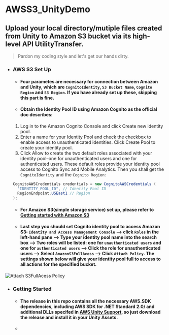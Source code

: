 # AWSS3_UnityDemo
## Upload your local directory/mutiple files created from Unity to Amazon S3 bucket via its high-level API UtilityTransfer.

> Pardon my coding style and let's get our hands dirty.

- ### AWS S3 Set Up
  - #### Four parametes are necessary for connection between Amazon and Unity, which are `CognitoIdentity`, `S3 Bucket Name`, `Cognito Region` and `S3 Region`. If you have already set up these, skipping this part is fine.
  - #### Obtain the Identity Pool ID using Amazon Cognito as the official doc describes:
  1. Log in to the Amazon Cognito Console and click Create new identity pool.
  2. Enter a name for your Identity Pool and check the checkbox to enable access to unauthenticated identities. Click Create Pool to create your identity pool.
  3. Click Allow to create the two default roles associated with your identity pool–one for unauthenticated users and one for authenticated users. These default roles provide your identity pool access to Cognito Sync and Mobile Analytics. Then you shall get the `CognitoIdentity` and the `Cognito Region`:

  ```C#
  CognitoAWSCredentials credentials = new CognitoAWSCredentials (
    "IDENTITY_POOL_ID", // Identity Pool ID
    RegionEndpoint.USEast1 // Region
  );
  ```
  - #### For Amazon S3(simple storage service) set up, please refer to [Getting started with Amazon S3](https://docs.aws.amazon.com/AmazonS3/latest/userguide/GetStartedWithS3.html)
  - #### Last step you should set Cognito identity pool to access Amazon S3: `Identity and Access Management Console` --> click `Roles` in the left-hand pane --> Type your identity pool name into the search box --> Two roles will be listed: one for `unauthenticated users` and one for `authenticated users` --> Click the role for unauthenticated users --> Select `AmazonS3FullAcess` --> Click `Attach Policy`. The settings shown below will give your identity pool full to access to all actions for the specified bucket.
 ![Attach S3FullAcess Policy](https://user-images.githubusercontent.com/46734495/125425143-1b9e70ac-d415-40c9-b20a-0eca960ece1f.PNG)

- ### Getting Started
  - #### The release in this repo contains all the necessary AWS.SDK dependencies, including AWS SDK for .NET Standard 2.0/ and additional DLLs specifed in [AWS Unity Support](https://docs.aws.amazon.com/sdk-for-net/latest/developer-guide/unity-special.html), so just download the release and install it in your Unity Assets.
  - 
